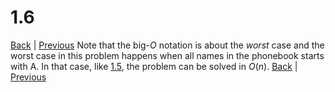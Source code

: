 # 1.6
[Back](README.md) | [Previous](1.5.md)
Note that the big-$O$ notation is about the _worst_ case and the worst case in this problem happens when all names in the phonebook starts with A. In that case, like [1.5](1.5.md), the problem can be solved in $O(n)$. 
[Back](README.md) | [Previous](1.5.md)